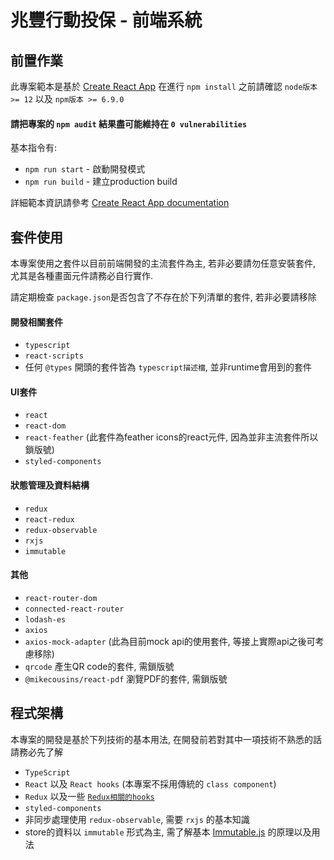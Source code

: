 # 兆豐行動投保 - 前端系統


## 前置作業

此專案範本是基於 [Create React App](https://github.com/facebook/create-react-app)
在進行 `npm install` 之前請確認 `node版本 >= 12` 以及 `npm版本 >= 6.9.0`


#### 請把專案的 `npm audit` 結果盡可能維持在 `0 vulnerabilities`

基本指令有:
- `npm run start` - 啟動開發模式
- `npm run build` - 建立production build

詳細範本資訊請參考 [Create React App documentation](https://facebook.github.io/create-react-app/docs/getting-started)

## 套件使用

本專案使用之套件以目前前端開發的主流套件為主, 若非必要請勿任意安裝套件, 尤其是各種畫面元件請務必自行實作.

請定期檢查 `package.json`是否包含了不存在於下列清單的套件, 若非必要請移除

#### 開發相關套件
- `typescript`
- `react-scripts`
- 任何 `@types` 開頭的套件皆為 `typescript描述檔`, 並非runtime會用到的套件

#### UI套件
- `react`
- `react-dom`
- `react-feather` (此套件為feather icons的react元件, 因為並非主流套件所以鎖版號)
- `styled-components`

#### 狀態管理及資料結構
- `redux`
- `react-redux`
- `redux-observable`
- `rxjs`
- `immutable`

#### 其他
- `react-router-dom`
- `connected-react-router`
- `lodash-es`
- `axios`
- `axios-mock-adapter` (此為目前mock api的使用套件, 等接上實際api之後可考慮移除)
- `qrcode` 產生QR code的套件, 需鎖版號
- `@mikecousins/react-pdf` 瀏覽PDF的套件, 需鎖版號


## 程式架構

本專案的開發是基於下列技術的基本用法, 在開發前若對其中一項技術不熟悉的話請務必先了解

- `TypeScript`
- `React` 以及 `React hooks` (本專案不採用傳統的 `class component`)
- `Redux` 以及一些 [`Redux相關的hooks`](https://react-redux.js.org/next/api/hooks)
- `styled-components`
- 非同步處理使用 `redux-observable`, 需要 `rxjs` 的基本知識
- store的資料以 `immutable` 形式為主, 需了解基本 [Immutable.js](https://immutable-js.github.io/immutable-js/) 的原理以及用法